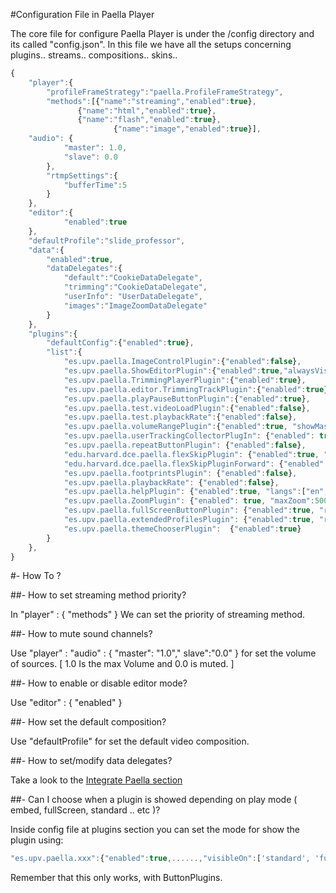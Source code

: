 #Configuration File in Paella Player

The core file for configure Paella Player is under the /config directory and its called "config.json". 
In this file we have all the setups concerning plugins.. streams.. compositions.. skins.. 


```javascript
{
	"player":{
        "profileFrameStrategy":"paella.ProfileFrameStrategy",
		"methods":[{"name":"streaming","enabled":true},
			   {"name":"html","enabled":true},
		   	   {"name":"flash","enabled":true},
                   	   {"name":"image","enabled":true}],
	"audio": {
            "master": 1.0,
            "slave": 0.0
        },
        "rtmpSettings":{
            "bufferTime":5
        }
	},
	"editor":{
			"enabled":true
	},
	"defaultProfile":"slide_professor",
	"data":{
		"enabled":true,
		"dataDelegates":{
			"default":"CookieDataDelegate",
			"trimming":"CookieDataDelegate",
			"userInfo": "UserDataDelegate",
			"images":"ImageZoomDataDelegate"
		}
	},
	"plugins":{
		"defaultConfig":{"enabled":true},
		"list":{
			"es.upv.paella.ImageControlPlugin":{"enabled":false},
			"es.upv.paella.ShowEditorPlugin":{"enabled":true,"alwaysVisible":true},
			"es.upv.paella.TrimmingPlayerPlugin":{"enabled":true},
			"es.upv.paella.editor.TrimmingTrackPlugin":{"enabled":true},
			"es.upv.paella.playPauseButtonPlugin":{"enabled":true},
            "es.upv.paella.test.videoLoadPlugin":{"enabled":false},
			"es.upv.paella.test.playbackRate":{"enabled":false},
			"es.upv.paella.volumeRangePlugin":{"enabled":true, "showMasterVolume": true, "showSlaveVolume": false },
			"es.upv.paella.userTrackingCollectorPlugIn": {"enabled": true, "heartBeatTime": 5000},
			"es.upv.paella.repeatButtonPlugin": {"enabled":false},
			"edu.harvard.dce.paella.flexSkipPlugin": {"enabled":true, "direction": "Rewind", "seconds": 10},
			"edu.harvard.dce.paella.flexSkipPluginForward": {"enabled":true, "direction": "Forward", "seconds": 30},
			"es.upv.paella.footprintsPlugin": {"enabled":false},
			"es.upv.paella.playbackRate": {"enabled":false},
            "es.upv.paella.helpPlugin": {"enabled":true, "langs":["en","es"]},
            "es.upv.paella.ZoomPlugin": {"enabled": true, "maxZoom":500, "minZoom":100, "zoomIncr":10},
            "es.upv.paella.fullScreenButtonPlugin": {"enabled":true, "reloadOnFullscreen":{ "enabled":true, "keepUserSelection":true }},
            "es.upv.paella.extendedProfilesPlugin": {"enabled":true, "reloadOnFullscreen":"reload" },
            "es.upv.paella.themeChooserPlugin":  {"enabled":true}
		}
	},
}
```

#- How To ?

##- How to set streaming method priority?

In "player" : { "methods" } We can set the priority of streaming method.

##- How to mute sound channels?

Use "player" : "audio" : { "master": "1.0"," slave":"0.0" } for set the volume of sources. [ 1.0 Is the max Volume and 0.0 is muted. ]

##- How to enable or disable editor mode?

Use "editor" : { "enabled" }

##- How set the default composition?

Use "defaultProfile" for set the default video composition.

##- How to set/modify data delegates?

Take a look to the [Integrate Paella section](integrate.md)

##- Can I choose when a plugin is showed depending on play mode ( embed, fullScreen, standard .. etc )?

Inside config file at plugins section you can set the mode for show the plugin using:
```javascript
"es.upv.paella.xxx":{"enabled":true,......,"visibleOn":['standard', 'fullscreen', 'extended', 'embed']},
```
Remember that this only works, with ButtonPlugins.
	

